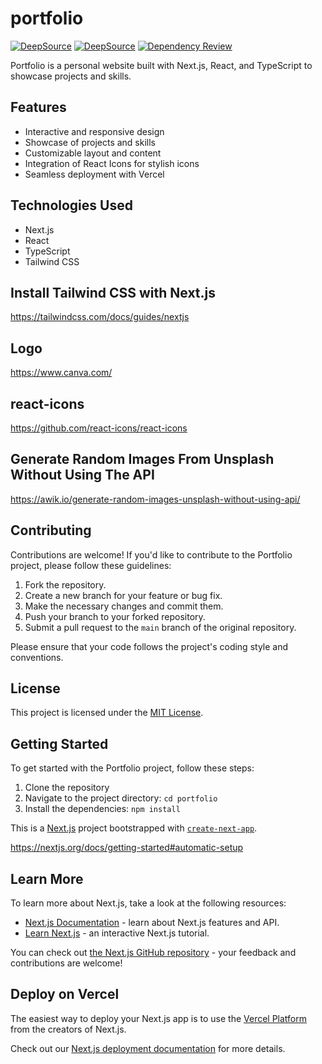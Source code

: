 # portfolio

[![DeepSource](https://deepsource.io/gh/milliorn/Portfolio.svg/?label=active+issues&show_trend=true&token=fziuS-ZFdAqGFRHfMFxQgvjD)](https://deepsource.io/gh/milliorn/Portfolio/?ref=repository-badge)
[![DeepSource](https://deepsource.io/gh/milliorn/Portfolio.svg/?label=resolved+issues&show_trend=true&token=fziuS-ZFdAqGFRHfMFxQgvjD)](https://deepsource.io/gh/milliorn/Portfolio/?ref=repository-badge)
[![Dependency Review](https://github.com/milliorn/Portfolio/actions/workflows/dependency-review.yml/badge.svg)](https://github.com/milliorn/Portfolio/actions/workflows/dependency-review.yml)

Portfolio is a personal website built with Next.js, React, and TypeScript to showcase projects and skills.

## Features

- Interactive and responsive design
- Showcase of projects and skills
- Customizable layout and content
- Integration of React Icons for stylish icons
- Seamless deployment with Vercel

## Technologies Used

- Next.js
- React
- TypeScript
- Tailwind CSS

## Install Tailwind CSS with Next.js

<https://tailwindcss.com/docs/guides/nextjs>

## Logo

<https://www.canva.com/>

## react-icons

<https://github.com/react-icons/react-icons>

## Generate Random Images From Unsplash Without Using The API

<https://awik.io/generate-random-images-unsplash-without-using-api/>

## Contributing

Contributions are welcome! If you'd like to contribute to the Portfolio project, please follow these guidelines:

1. Fork the repository.
2. Create a new branch for your feature or bug fix.
3. Make the necessary changes and commit them.
4. Push your branch to your forked repository.
5. Submit a pull request to the `main` branch of the original repository.

Please ensure that your code follows the project's coding style and conventions.

## License

This project is licensed under the [MIT License](LICENSE).

## Getting Started

To get started with the Portfolio project, follow these steps:

1. Clone the repository
2. Navigate to the project directory: `cd portfolio`
3. Install the dependencies: `npm install`

This is a [Next.js](https://nextjs.org/) project bootstrapped with [`create-next-app`](https://github.com/vercel/next.js/tree/canary/packages/create-next-app).

<https://nextjs.org/docs/getting-started#automatic-setup>

## Learn More

To learn more about Next.js, take a look at the following resources:

- [Next.js Documentation](https://nextjs.org/docs) - learn about Next.js features and API.
- [Learn Next.js](https://nextjs.org/learn) - an interactive Next.js tutorial.

You can check out [the Next.js GitHub repository](https://github.com/vercel/next.js/) - your feedback and contributions are welcome!

## Deploy on Vercel

The easiest way to deploy your Next.js app is to use the [Vercel Platform](https://vercel.com/new?utm_medium=default-template&filter=next.js&utm_source=create-next-app&utm_campaign=create-next-app-readme) from the creators of Next.js.

Check out our [Next.js deployment documentation](https://nextjs.org/docs/deployment) for more details.

